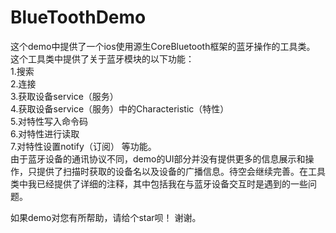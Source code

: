 # BlueToothDemo
这个demo中提供了一个ios使用源生CoreBluetooth框架的蓝牙操作的工具类。
这个工具类中提供了关于蓝牙模块的以下功能：  
 1.搜索  
 2.连接  
 3.获取设备service（服务）  
 4.获取设备service（服务）中的Characteristic（特性）  
 5.对特性写入命令码  
 6.对特性进行读取  
 7.对特性设置notify（订阅） 
 等功能。  
 由于蓝牙设备的通讯协议不同，demo的UI部分并没有提供更多的信息展示和操作，只提供了扫描时获取的设备名以及设备的广播信息。待空会继续完善。在工具类中我已经提供了详细的注释，其中包括我在与蓝牙设备交互时是遇到的一些问题。    
   
  
如果demo对您有所帮助，请给个star呗！ 谢谢。
